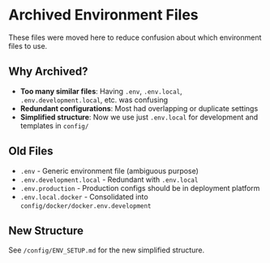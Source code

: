 # Archived Environment Files

These files were moved here to reduce confusion about which environment files to use.

## Why Archived?

- **Too many similar files**: Having `.env`, `.env.local`, `.env.development.local`, etc. was confusing
- **Redundant configurations**: Most had overlapping or duplicate settings
- **Simplified structure**: Now we use just `.env.local` for development and templates in `config/`

## Old Files

- `.env` - Generic environment file (ambiguous purpose)
- `.env.development.local` - Redundant with `.env.local`
- `.env.production` - Production configs should be in deployment platform
- `.env.local.docker` - Consolidated into `config/docker/docker.env.development`

## New Structure

See `/config/ENV_SETUP.md` for the new simplified structure.